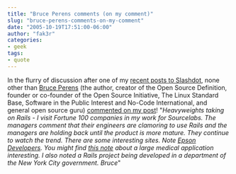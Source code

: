 ```yaml
---
title: "Bruce Perens comments (on my comment)"
slug: "bruce-perens-comments-on-my-comment"
date: "2005-10-19T17:51:00-06:00"
author: "fak3r"
categories:
- geek
tags:
- quote
---
```


In the flurry of discussion after one of my [recent posts to Slashdot](http://slashdot.org/comments.pl?sid=165282&cid=13790268), none other than [Bruce Perens](http://perens.com/) (the author, creator of the Open Source Definition, founder or co-founder of the Open Source Initiative, The Linux Standard Base, Software in the Public Interest and No-Code International, and general open source guru) [commented on my post](http://developers.slashdot.org/comments.pl?sid=165282&cid=13790886)!  "_Heavyweights taking on Rails - I visit Fortune 100 companies in my work for Sourcelabs. The managers comment that their engineers are clamoring to use Rails and the managers are holding back until the product is more mature. They continue to watch the trend. There are some interesting sites. Note [Epson Developers](http://www.epsondevelopers.com/).  You might find [this note](http://article.gmane.org/gmane.comp.lang.ruby.rails/24863) about a large medical application interesting. I also noted a Rails project being developed in a department of the New York City government.  Bruce_"
